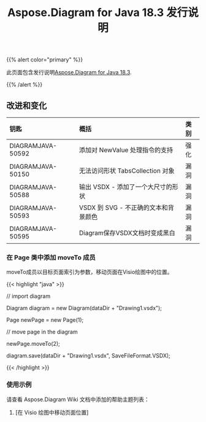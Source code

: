 ﻿---
title: Aspose.Diagram for Java 18.3 发行说明
type: docs
weight: 100
url: /zh/java/aspose-diagram-for-java-18-3-release-notes/
---
{{% alert color="primary" %}} 

此页面包含发行说明[Aspose.Diagram for Java 18.3](https://docs.aspose.com/diagram/java/aspose-diagram-for-java-18-3-release-notes/).

{{% /alert %}} 
## **改进和变化**

|**钥匙**|**概括**|**类别**|
|:- |:- |:- |
|DIAGRAMJAVA-50592|添加对 NewValue 处理指令的支持|强化|
|DIAGRAMJAVA-50150|无法访问形状 TabsCollection 对象|漏洞|
|DIAGRAMJAVA-50588|输出 VSDX - 添加了一个大尺寸的形状|漏洞|
|DIAGRAMJAVA-50593|VSDX 到 SVG - 不正确的文本和背景颜色|漏洞|
|DIAGRAMJAVA-50595|Diagram保存VSDX文档时变成黑白|漏洞|
### **在 Page 类中添加 moveTo 成员**
moveTo成员以目标页面索引为参数，移动页面在Visio绘图中的位置。

{{< highlight "java" >}}

 // import diagram

Diagram diagram = new Diagram(dataDir + "Drawing1.vsdx");

Page newPage = new Page(1);

// move page in the diagram

newPage.moveTo(2);

diagram.save(dataDir + "Drawing1.vsdx", SaveFileFormat.VSDX);

{{< /highlight >}}
### **使用示例**
请查看 Aspose.Diagram Wiki 文档中添加的帮助主题列表：

1. [在 Visio 绘图中移动页面位置]
